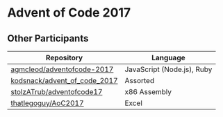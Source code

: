 # Advent of Code 2017

## Other Participants

| Repository                                                                      | Language                   |
| ------------------------------------------------------------------------------- | -------------------------- |
| [agmcleod/adventofcode-2017](https://github.com/agmcleod/adventofcode-2017)     | JavaScript (Node.js), Ruby |
| [kodsnack/advent_of_code_2017](https://github.com/kodsnack/advent_of_code_2017) | Assorted                   |
| [stolzATrub/adventofcode17](https://github.com/stolzATrub/adventofcode17)       | x86 Assembly               |
| [thatlegoguy/AoC2017](https://github.com/thatlegoguy/AoC2017)                   | Excel                      |
